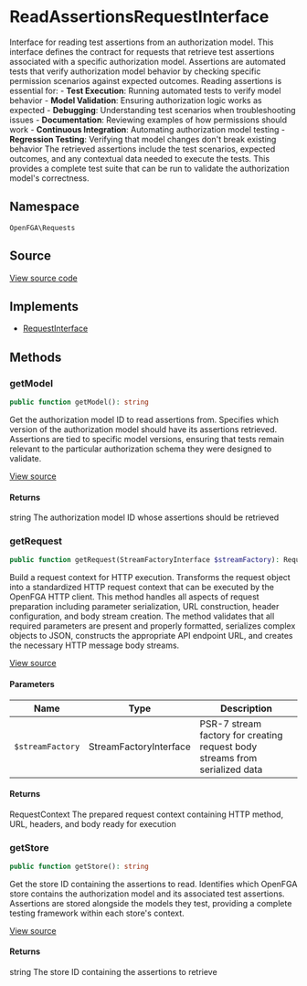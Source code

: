 # ReadAssertionsRequestInterface

Interface for reading test assertions from an authorization model. This interface defines the contract for requests that retrieve test assertions associated with a specific authorization model. Assertions are automated tests that verify authorization model behavior by checking specific permission scenarios against expected outcomes. Reading assertions is essential for: - **Test Execution**: Running automated tests to verify model behavior - **Model Validation**: Ensuring authorization logic works as expected - **Debugging**: Understanding test scenarios when troubleshooting issues - **Documentation**: Reviewing examples of how permissions should work - **Continuous Integration**: Automating authorization model testing - **Regression Testing**: Verifying that model changes don&#039;t break existing behavior The retrieved assertions include the test scenarios, expected outcomes, and any contextual data needed to execute the tests. This provides a complete test suite that can be run to validate the authorization model&#039;s correctness.

## Namespace
`OpenFGA\Requests`

## Source
[View source code](https://github.com/evansims/openfga-php/blob/main/src/Requests/ReadAssertionsRequestInterface.php)

## Implements
* [RequestInterface](RequestInterface.md)



## Methods
### getModel


```php
public function getModel(): string
```

Get the authorization model ID to read assertions from. Specifies which version of the authorization model should have its assertions retrieved. Assertions are tied to specific model versions, ensuring that tests remain relevant to the particular authorization schema they were designed to validate.

[View source](https://github.com/evansims/openfga-php/blob/main/src/Requests/ReadAssertionsRequestInterface.php#L42)


#### Returns
string
 The authorization model ID whose assertions should be retrieved

### getRequest


```php
public function getRequest(StreamFactoryInterface $streamFactory): RequestContext
```

Build a request context for HTTP execution. Transforms the request object into a standardized HTTP request context that can be executed by the OpenFGA HTTP client. This method handles all aspects of request preparation including parameter serialization, URL construction, header configuration, and body stream creation. The method validates that all required parameters are present and properly formatted, serializes complex objects to JSON, constructs the appropriate API endpoint URL, and creates the necessary HTTP message body streams.

[View source](https://github.com/evansims/openfga-php/blob/main/src/Requests/RequestInterface.php#L57)

#### Parameters
| Name | Type | Description |
|------|------|-------------|
| `$streamFactory` | StreamFactoryInterface | PSR-7 stream factory for creating request body streams from serialized data |

#### Returns
RequestContext
 The prepared request context containing HTTP method, URL, headers, and body ready for execution

### getStore


```php
public function getStore(): string
```

Get the store ID containing the assertions to read. Identifies which OpenFGA store contains the authorization model and its associated test assertions. Assertions are stored alongside the models they test, providing a complete testing framework within each store&#039;s context.

[View source](https://github.com/evansims/openfga-php/blob/main/src/Requests/ReadAssertionsRequestInterface.php#L54)


#### Returns
string
 The store ID containing the assertions to retrieve

